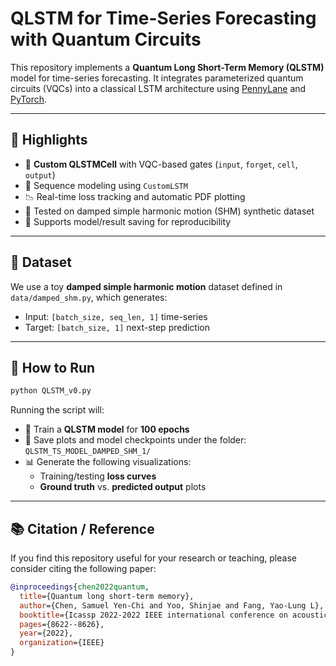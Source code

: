 # QLSTM for Time-Series Forecasting with Quantum Circuits

This repository implements a **Quantum Long Short-Term Memory (QLSTM)** model for time-series forecasting. It integrates parameterized quantum circuits (VQCs) into a classical LSTM architecture using [PennyLane](https://pennylane.ai/) and [PyTorch](https://pytorch.org/).

---

## 🚀 Highlights

- 🧠 **Custom QLSTMCell** with VQC-based gates (`input`, `forget`, `cell`, `output`)
- 🔁 Sequence modeling using `CustomLSTM`
- 📉 Real-time loss tracking and automatic PDF plotting
- 🧪 Tested on damped simple harmonic motion (SHM) synthetic dataset
- 💾 Supports model/result saving for reproducibility

---

## 🧪 Dataset

We use a toy **damped simple harmonic motion** dataset defined in `data/damped_shm.py`, which generates:

- Input: `[batch_size, seq_len, 1]` time-series
- Target: `[batch_size, 1]` next-step prediction

---

## 🚀 How to Run

```bash
python QLSTM_v0.py
```

Running the script will:

- 🧠 Train a **QLSTM model** for **100 epochs**
- 💾 Save plots and model checkpoints under the folder:  
  `QLSTM_TS_MODEL_DAMPED_SHM_1/`
- 📊 Generate the following visualizations:
  - Training/testing **loss curves**
  - **Ground truth** vs. **predicted output** plots

---


## 📚 Citation / Reference

If you find this repository useful for your research or teaching, please consider citing the following paper:

```bibtex
@inproceedings{chen2022quantum,
  title={Quantum long short-term memory},
  author={Chen, Samuel Yen-Chi and Yoo, Shinjae and Fang, Yao-Lung L},
  booktitle={Icassp 2022-2022 IEEE international conference on acoustics, speech and signal processing (ICASSP)},
  pages={8622--8626},
  year={2022},
  organization={IEEE}
}

